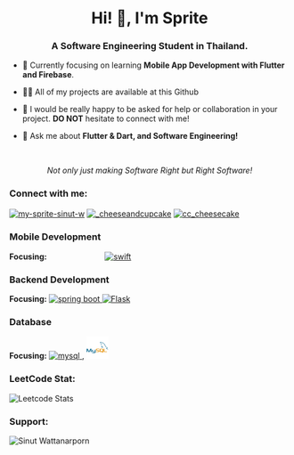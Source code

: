 <h1 align="center">Hi! 👋, I'm Sprite</h1>
<h3 align="center">A Software Engineering Student in Thailand.</h3>

- 🌱 Currently focusing on learning **Mobile App Development with Flutter and Firebase**.

- 👨‍💻 All of my projects are available at this Github

- 👯 I would be really happy to be asked for help or collaboration in your project. **DO NOT** hesitate to connect with me!

- 💬 Ask me about **Flutter & Dart, and Software Engineering!**

<br />
<p align="center"><i>Not only just making Software Right but Right Software!</i></p>



<!-- - 📫 Experienced and worked with backend technologies like Flask, ASP.NET Core, and Express, web development frameworks like React, and tools for Data analysis such as Pandas, and Matplotlib with Python.
 -->

<h3 align="left">Connect with me:</h3>
<p align="left">
  <a href="https://linkedin.com/in/my-sprite-sinut-w" target="blank"><img align="center"
      src="https://raw.githubusercontent.com/rahuldkjain/github-profile-readme-generator/master/src/images/icons/Social/linked-in-alt.svg"
      alt="my-sprite-sinut-w" height="30" width="40" /></a>
  <a href="https://instagram.com/_cheeseandcupcake" target="blank"><img align="center"
      src="https://raw.githubusercontent.com/rahuldkjain/github-profile-readme-generator/master/src/images/icons/Social/instagram.svg"
      alt="_cheeseandcupcake" height="30" width="40" /></a>
  <a href="https://www.leetcode.com/cc_cheesecake" target="blank"><img align="center"
      src="https://raw.githubusercontent.com/rahuldkjain/github-profile-readme-generator/master/src/images/icons/Social/leet-code.svg"
      alt="cc_cheesecake" height="30" width="40" /></a>
</p>

<h3 align="left">Mobile Development</h3>
<p align="left">

  <p align="left">
  <span style="font-weight: bold;">Focusing:</span> 
  <a href="https://flutter.dev" target="_blank" rel="noreferrer" style="margin-left: 100px">
    <img src="https://user-images.githubusercontent.com/51419598/152648731-567997ec-ac1c-4a9c-a816-a1fb1882abbe.png"
      alt="swift" width="40" height="40" />
  </a>
  </p>
<!-- 
  <br /> -->
  
<!--   <p align="left">
  Tried: 
    <a href="https://developer.apple.com/swift/" target="_blank" rel="noreferrer" style="margin-left: 100px">
    <img src="https://raw.githubusercontent.com/devicons/devicon/master/icons/swift/swift-original.svg" alt="swift"
      width="40" height="40" />
  </a>
  </p> -->

</p>

<h3 align="left">Backend Development</h3>
<p align="left">
  
  <p align="left">
  <span style="font-weight: bold;">Focusing:</span> 
    <a href="https://spring.io/projects/spring-boot" target="_blank" rel="noreferrer">
      <img src="https://www.dariawan.com/media/images/tech-spring-boot.width-1024.png"
        alt="spring boot" width="160" height="50" />
    </a>
    <a href="https://flask.palletsprojects.com/en/2.2.x/" target="_blank" rel="noreferrer">
      <img src="https://upload.wikimedia.org/wikipedia/commons/thumb/3/3c/Flask_logo.svg/1280px-Flask_logo.svg.png"
        alt="Flask" width="100" height="40" />
    </a>



  </p>



  <!-- <p align="left">
  Future Learning: 
    <a href="https://www.djangoproject.com" target="_blank" rel="noreferrer">
      <img src="https://www.djangoproject.com/m/img/logos/django-logo-negative.png"
        alt="django" width="100" height="40" />
    </a>
    ,
    <a href="https://expressjs.com" target="_blank" rel="noreferrer">
    <img src="https://raw.githubusercontent.com/devicons/devicon/master/icons/express/express-original-wordmark.svg"
      alt="express" width="40" height="40" />
  </a>
  </p> -->
<!-- 
  <p align="left">
  Tried: 
    <a href="https://flask.palletsprojects.com/en/2.2.x/" target="_blank" rel="noreferrer">
      <img src="https://upload.wikimedia.org/wikipedia/commons/thumb/3/3c/Flask_logo.svg/1280px-Flask_logo.svg.png"
        alt="flask" width="100" height="40" />
    </a>
  </p> -->

</p>

<h3 align="left">Database</h3>
<p align="left">
  
  <p align="left">
    <span style="font-weight: bold;">Focusing:</span> 
    <a href="https://firebase.google.com" target="_blank" rel="noreferrer">
      <img src="https://firebase.google.com/static/downloads/brand-guidelines/PNG/logo-standard.png"
        alt="mysql" width="100" height="30" />
    </a>,
    <a href="https://www.mysql.com/" target="_blank" rel="noreferrer">
      <img src="https://raw.githubusercontent.com/devicons/devicon/master/icons/mysql/mysql-original-wordmark.svg"
        alt="mysql" width="40" height="40" />
    </a>
  </p>

  <!-- <p align="left">
  Future Learning: 
    <a href="https://www.djangoproject.com" target="_blank" rel="noreferrer">
      <img src="https://upload.wikimedia.org/wikipedia/commons/thumb/9/93/MongoDB_Logo.svg/2560px-MongoDB_Logo.svg.png"
        alt="django" width="140" height="40" />
    </a>
  </p> -->
</p>

<!-- <h3 align="left">Web Development Tools</h3>
<p align="left">

  <p align="left">
  Tried: 
    <a href="https://reactjs.org/" target="_blank" rel="noreferrer">
    <img src="https://raw.githubusercontent.com/devicons/devicon/master/icons/react/react-original-wordmark.svg"
      alt="react" width="40" height="40" />
  </a>

  <a href="https://tailwindcss.com/" target="_blank" rel="noreferrer">
    <img src="https://www.vectorlogo.zone/logos/tailwindcss/tailwindcss-icon.svg" alt="tailwind" width="40"
      height="40" />
  </a>

  <a href="https://developer.mozilla.org/en-US/docs/Web/JavaScript" target="_blank" rel="noreferrer">
    <img src="https://raw.githubusercontent.com/devicons/devicon/master/icons/javascript/javascript-original.svg"
      alt="javascript" width="40" height="40" />
  </a>    
  </p>

</p> -->

<!-- <h3 align="left">Others</h3>
<p align="left">
  <a href="https://www.cprogramming.com/" target="_blank" rel="noreferrer">
    <img src="https://raw.githubusercontent.com/devicons/devicon/master/icons/c/c-original.svg" alt="c" width="40"
      height="40" />
  </a>
  <a href="https://www.java.com" target="_blank" rel="noreferrer">
    <img src="https://raw.githubusercontent.com/devicons/devicon/master/icons/java/java-original.svg" alt="java"
      width="40" height="40" />
  </a>
  <a href="https://www.python.org" target="_blank" rel="noreferrer">
    <img src="https://raw.githubusercontent.com/devicons/devicon/master/icons/python/python-original.svg" alt="python"
      width="40" height="40" />
  </a>

</p> -->

<h3 align="left">LeetCode Stat:</h3>
<p align="left">

![Leetcode Stats](https://leetcard.jacoblin.cool/CC_CheeseCake?theme=unicorn)

</p>

<h3 align="left">Support:</h3>
<p><a href="https://www.buymeacoffee.com/Sinut Wattanarporn"> <img align="left"
      src="https://cdn.buymeacoffee.com/buttons/v2/default-yellow.png" height="50" width="210"
      alt="Sinut Wattanarporn" /></a></p><br><br>

<!-- </br>
</br>
</br>
</br>
<blockquote>Not only just making Software Right but Right Software!</blockquote> -->

<!--
**Blue-Cheesecake/Blue-Cheesecake** is a ✨ _special_ ✨ repository because its `README.md` (this file) appears on your GitHub profile.

Here are some ideas to get you started:

- 🔭 I’m currently working on ...
- 🌱 I’m currently learning ...
- 👯 I’m looking to collaborate on ...
- 🤔 I’m looking for help with ...
- 💬 Ask me about ...
- 📫 How to reach me: ...
- 😄 Pronouns: ...
- ⚡ Fun fact: ...
-->
